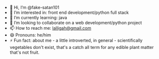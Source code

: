 - 👋 Hi, I’m @fake-satan101
- 👀 I’m interested in: front end development/python full stack 
- 🌱 I’m currently learning: java
- 💞️ I’m looking to collaborate on a web development/python project
- 📫 How to reach me: lalligah@gmail.com
- 😄 Pronouns: he/him
- ⚡ Fun fact: about me - a little introverted, in general - scientifically vegetables don't exist, that's a catch all term for any edible plant matter that's not fruit. 

<!---
fake-satan101/fake-satan101 is a ✨ special ✨ repository because its `README.md` (this file) appears on your GitHub profile.
You can click the Preview link to take a look at your changes.
--->
